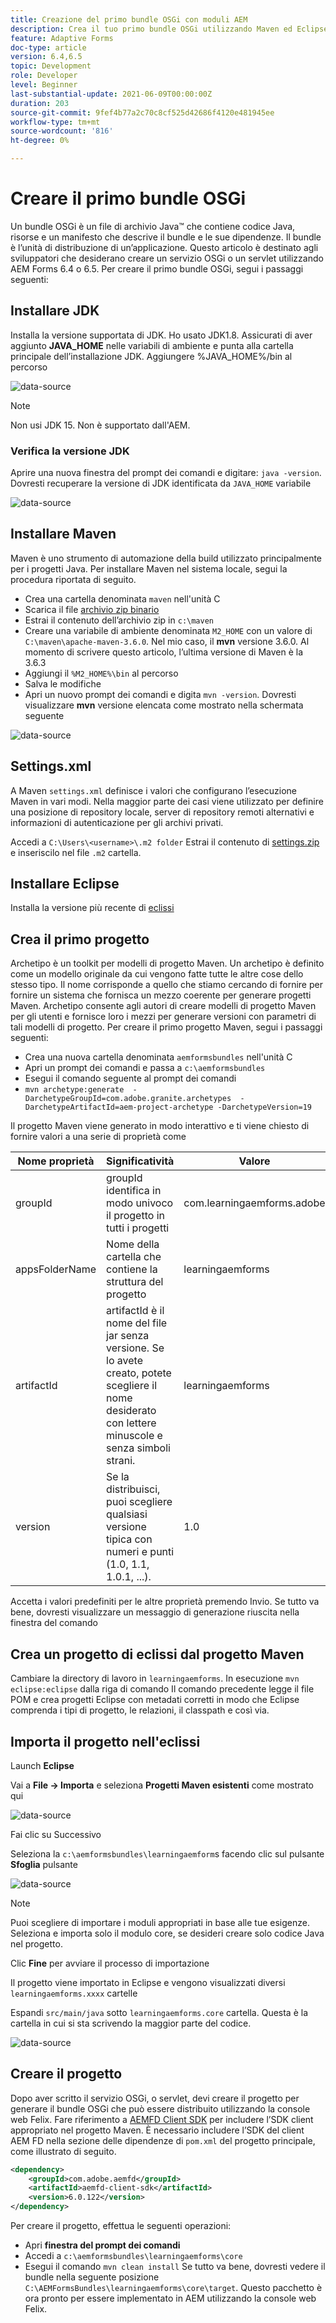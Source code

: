 ```yaml
---
title: Creazione del primo bundle OSGi con moduli AEM
description: Crea il tuo primo bundle OSGi utilizzando Maven ed Eclipse
feature: Adaptive Forms
doc-type: article
version: 6.4,6.5
topic: Development
role: Developer
level: Beginner
last-substantial-update: 2021-06-09T00:00:00Z
duration: 203
source-git-commit: 9fef4b77a2c70c8cf525d42686f4120e481945ee
workflow-type: tm+mt
source-wordcount: '816'
ht-degree: 0%

---
```



# Creare il primo bundle OSGi

Un bundle OSGi è un file di archivio Java™ che contiene codice Java, risorse e un manifesto che descrive il bundle e le sue dipendenze. Il bundle è l’unità di distribuzione di un’applicazione. Questo articolo è destinato agli sviluppatori che desiderano creare un servizio OSGi o un servlet utilizzando AEM Forms 6.4 o 6.5. Per creare il primo bundle OSGi, segui i passaggi seguenti:


## Installare JDK

Installa la versione supportata di JDK. Ho usato JDK1.8. Assicurati di aver aggiunto **JAVA_HOME** nelle variabili di ambiente e punta alla cartella principale dell’installazione JDK.
Aggiungere %JAVA_HOME%/bin al percorso

![data-source](assets/java-home.JPG)

>[!NOTE]
> Non usi JDK 15. Non è supportato dall&#39;AEM.

### Verifica la versione JDK

Aprire una nuova finestra del prompt dei comandi e digitare: `java -version`. Dovresti recuperare la versione di JDK identificata da `JAVA_HOME` variabile

![data-source](assets/java-version.JPG)

## Installare Maven

Maven è uno strumento di automazione della build utilizzato principalmente per i progetti Java. Per installare Maven nel sistema locale, segui la procedura riportata di seguito.

* Crea una cartella denominata `maven` nell&#39;unità C
* Scarica il file [archivio zip binario](http://maven.apache.org/download.cgi)
* Estrai il contenuto dell’archivio zip in `c:\maven`
* Creare una variabile di ambiente denominata `M2_HOME` con un valore di `C:\maven\apache-maven-3.6.0`. Nel mio caso, il **mvn** versione 3.6.0. Al momento di scrivere questo articolo, l’ultima versione di Maven è la 3.6.3
* Aggiungi il `%M2_HOME%\bin` al percorso
* Salva le modifiche
* Apri un nuovo prompt dei comandi e digita `mvn -version`. Dovresti visualizzare **mvn** versione elencata come mostrato nella schermata seguente

![data-source](assets/mvn-version.JPG)

## Settings.xml

A Maven `settings.xml` definisce i valori che configurano l’esecuzione Maven in vari modi. Nella maggior parte dei casi viene utilizzato per definire una posizione di repository locale, server di repository remoti alternativi e informazioni di autenticazione per gli archivi privati.

Accedi a `C:\Users\<username>\.m2 folder`
Estrai il contenuto di [settings.zip](assets/settings.zip) e inseriscilo nel file `.m2` cartella.

## Installare Eclipse

Installa la versione più recente di [eclissi](https://www.eclipse.org/downloads/)

## Crea il primo progetto

Archetipo è un toolkit per modelli di progetto Maven. Un archetipo è definito come un modello originale da cui vengono fatte tutte le altre cose dello stesso tipo. Il nome corrisponde a quello che stiamo cercando di fornire per fornire un sistema che fornisca un mezzo coerente per generare progetti Maven. Archetipo consente agli autori di creare modelli di progetto Maven per gli utenti e fornisce loro i mezzi per generare versioni con parametri di tali modelli di progetto.
Per creare il primo progetto Maven, segui i passaggi seguenti:

* Crea una nuova cartella denominata `aemformsbundles` nell&#39;unità C
* Apri un prompt dei comandi e passa a `c:\aemformsbundles`
* Esegui il comando seguente al prompt dei comandi
* `mvn archetype:generate  -DarchetypeGroupId=com.adobe.granite.archetypes  -DarchetypeArtifactId=aem-project-archetype -DarchetypeVersion=19`

Il progetto Maven viene generato in modo interattivo e ti viene chiesto di fornire valori a una serie di proprietà come

| Nome proprietà | Significatività | Valore |
|------------------------|---------------------------------------|---------------------|
| groupId | groupId identifica in modo univoco il progetto in tutti i progetti | com.learningaemforms.adobe |
| appsFolderName | Nome della cartella che contiene la struttura del progetto | learningaemforms |
| artifactId | artifactId è il nome del file jar senza versione. Se lo avete creato, potete scegliere il nome desiderato con lettere minuscole e senza simboli strani. | learningaemforms |
| version | Se la distribuisci, puoi scegliere qualsiasi versione tipica con numeri e punti (1.0, 1.1, 1.0.1, ...). | 1.0 |

Accetta i valori predefiniti per le altre proprietà premendo Invio.
Se tutto va bene, dovresti visualizzare un messaggio di generazione riuscita nella finestra del comando

## Crea un progetto di eclissi dal progetto Maven

Cambiare la directory di lavoro in `learningaemforms`.
In esecuzione `mvn eclipse:eclipse` dalla riga di comando Il comando precedente legge il file POM e crea progetti Eclipse con metadati corretti in modo che Eclipse comprenda i tipi di progetto, le relazioni, il classpath e così via.

## Importa il progetto nell&#39;eclissi

Launch **Eclipse**

Vai a **File -> Importa** e seleziona **Progetti Maven esistenti** come mostrato qui

![data-source](assets/import-mvn-project.JPG)

Fai clic su Successivo

Seleziona la `c:\aemformsbundles\learningaemform`s facendo clic sul pulsante **Sfoglia** pulsante

![data-source](assets/select-mvn-project.JPG)

>[!NOTE]
>Puoi scegliere di importare i moduli appropriati in base alle tue esigenze. Seleziona e importa solo il modulo core, se desideri creare solo codice Java nel progetto.

Clic **Fine** per avviare il processo di importazione

Il progetto viene importato in Eclipse e vengono visualizzati diversi `learningaemforms.xxxx` cartelle

Espandi `src/main/java` sotto `learningaemforms.core` cartella. Questa è la cartella in cui si sta scrivendo la maggior parte del codice.

![data-source](assets/learning-core.JPG)

## Creare il progetto

Dopo aver scritto il servizio OSGi, o servlet, devi creare il progetto per generare il bundle OSGi che può essere distribuito utilizzando la console web Felix. Fare riferimento a [AEMFD Client SDK](https://repo.adobe.com/nexus/content/repositories/public/com/adobe/aemfd/aemfd-client-sdk/) per includere l’SDK client appropriato nel progetto Maven. È necessario includere l’SDK del client AEM FD nella sezione delle dipendenze di `pom.xml` del progetto principale, come illustrato di seguito.

```xml
<dependency>
    <groupId>com.adobe.aemfd</groupId>
    <artifactId>aemfd-client-sdk</artifactId>
    <version>6.0.122</version>
</dependency>
```

Per creare il progetto, effettua le seguenti operazioni:

* Apri **finestra del prompt dei comandi**
* Accedi a `c:\aemformsbundles\learningaemforms\core`
* Esegui il comando `mvn clean install`
Se tutto va bene, dovresti vedere il bundle nella seguente posizione `C:\AEMFormsBundles\learningaemforms\core\target`. Questo pacchetto è ora pronto per essere implementato in AEM utilizzando la console web Felix.
